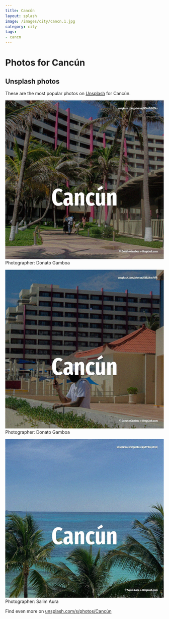 ```yaml
---
title: Cancún
layout: splash
image: /images/city/cancn.1.jpg
category: city
tags:
- cancn
---
```

# Photos for Cancún
 
## Unsplash photos
These are the most popular photos on [Unsplash](https://unsplash.com) for Cancún.
 
![Cancún](/images/city/cancn.1.jpg)
Photographer:  Donato Gamboa
 
![Cancún](/images/city/cancn.2.jpg)
Photographer:  Donato Gamboa
 
![Cancún](/images/city/cancn.3.jpg)
Photographer:  Salim Aura
 
Find even more on [unsplash.com/s/photos/Cancún](https://unsplash.com/s/photos/Cancún)
 
